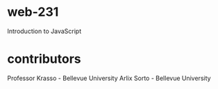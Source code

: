 # web-231
Introduction to JavaScript
# contributors
Professor Krasso - Bellevue University
Arlix Sorto - Bellevue University
